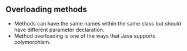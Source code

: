 ## Overloading methods
- Methods can have the same names within the same class but should have different parameter declaration.
- Method overloading is one of the ways that Java supports polymorphism.

